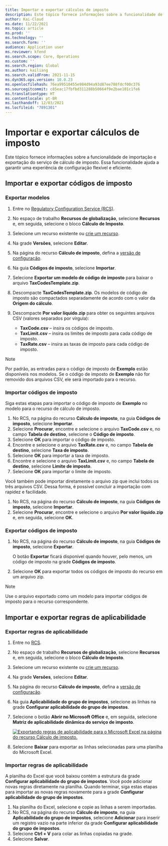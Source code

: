 ```yaml
---
title: Importar e exportar cálculos de imposto
description: Este tópico fornece informações sobre a funcionalidade de importação e exportação do serviço de cálculo de imposto.
author: Kai-Cloud
ms.date: 11/22/2021
ms.topic: article
ms.prod: ''
ms.technology: ''
ms.search.form: ''
audience: Application user
ms.reviewer: kfend
ms.search.scope: Core, Operations
ms.custom: ''
ms.search.region: Global
ms.author: kailiang
ms.search.validFrom: 2021-11-15
ms.dyn365.ops.version: 10.0.23
ms.openlocfilehash: 76ea99510455e984d94a93d87ee788fdcf00c376
ms.sourcegitcommit: c85eac17fbfbd311288b50664f9e2bae101c1fe6
ms.translationtype: HT
ms.contentlocale: pt-BR
ms.lasthandoff: 12/03/2021
ms.locfileid: "7891301"
---
```

# <a name="import-and-export-tax-calculations"></a>Importar e exportar cálculos de imposto

Este tópico fornece informações sobre a funcionalidade de importação e exportação do serviço de cálculo de imposto. Essa funcionalidade ajuda a garantir uma experiência de configuração flexível e eficiente.

## <a name="import-and-export-tax-codes"></a>Importar e exportar códigos de imposto

### <a name="export-templates"></a>Exportar modelos

1. Entre no [Regulatory Configuration Service (RCS)](https://marketing.configure.global.dynamics.com/).
2. No espaço de trabalho **Recursos de globalização**, selecione **Recursos** e, em seguida, selecione o bloco **Cálculo de Imposto**.
3. Selecione um recurso existente ou [crie um recurso](global-get-started-with-tax-calculation-service.md#set-up-tax-calculation-in-rcs).
4. Na grade **Versões**, selecione **Editar**.
5. Na página do recurso **Cálculo de imposto**, defina a [versão de configuração](global-get-started-with-tax-calculation-service.md#set-up-tax-calculation-in-rcs).
6. Na guia **Códigos de imposto**, selecione **Importar**.
7. Selecione **Exportar um modelo de código de imposto** para baixar o arquivo **TaxCodesTemplate.zip**.
8. Descompacte **TaxCodesTemplate.zip**. Os modelos de código de imposto são compactados separadamente de acordo com o valor da **Origem do cálculo**.
9. Descompacte **Por valor líquido.zip** para obter os seguintes arquivos CSV (valores separados por vírgula):

    - **TaxCode.csv** – insira os códigos de imposto.
    - **TaxLimit.csv** – insira os limites de imposto para cada código de imposto.
    - **TaxRate.csv** – insira as taxas de imposto para cada código de imposto.

> [!NOTE]
> Por padrão, as entradas para o código de imposto de **Exemplo** estão disponíveis nos modelos. Se o código de imposto de **Exemplo** não for removido dos arquivos CSV, ele será importado para o recurso.

### <a name="import-tax-codes"></a>Importar códigos de imposto

Siga estas etapas para importar o código de imposto de **Exemplo** no modelo para o recurso de cálculo de imposto.

1. No RCS, na página do recurso **Cálculo de imposto**, na guia **Códigos de imposto**, selecione **Importar**.
2. Selecione **Procurar**, encontre e selecione o arquivo **TaxCode.csv** e, no campo **Tabela de destino**, selecione o **Código de imposto**.
3. Selecione **OK** para importar o código de imposto.
4. Encontre e selecione o arquivo **TaxRate.csv** e, no campo **Tabela de destino**, selecione **Taxa de imposto**.
5. Selecione **OK** para importar a taxa de imposto.
6. Encontre e selecione o arquivo **TaxLimit.csv** e, no campo **Tabela de destino**, selecione **Limite de imposto**.
7. Selecione **OK** para importar o limite de imposto.

Você também pode importar diretamente o arquivo zip que inclui todos os três arquivos CSV. Dessa forma, é possível concluir a importação com rapidez e facilidade.

1. No RCS, na página do recurso **Cálculo de imposto**, na guia **Códigos de imposto**, selecione **Importar**.
2. Selecione **Procurar**, encontre e selecione o arquivo **Por valor líquido.zip** e, em seguida, selecione **OK**.

### <a name="export-tax-codes"></a>Exportar códigos de imposto

1. No RCS, na página do recurso **Cálculo de imposto**, na guia **Códigos de imposto**, selecione **Exportar**.

    O botão **Exportar** ficará disponível quando houver, pelo menos, um código de imposto na grade **Códigos de imposto**.

2. Selecione **OK** para exportar todos os códigos de imposto do recurso em um arquivo zip.

> [!NOTE]
> Use o arquivo exportado como um modelo para importar códigos de imposto para o recurso correspondente.

## <a name="import-and-export-applicability-rules"></a>Importar e exportar regras de aplicabilidade

### <a name="export-applicability-rules"></a>Exportar regras de aplicabilidade

1. Entre no [RCS](https://marketing.configure.global.dynamics.com/).
2. No espaço de trabalho **Recursos de globalização**, selecione **Recursos** e, em seguida, selecione o bloco **Cálculo de Imposto**.
3. Selecione um recurso existente ou [crie um recurso](global-get-started-with-tax-calculation-service.md#set-up-tax-calculation-in-rcs).
4. Na grade **Versões**, selecione **Editar**.
5. Na página do recurso **Cálculo de imposto**, defina a [versão de configuração](global-get-started-with-tax-calculation-service.md#set-up-tax-calculation-in-rcs).
6. Na guia **Aplicabilidade do grupo de impostos**, selecione as linhas na grade **Configurar aplicabilidade do grupo de impostos**.
7. Selecione o botão **Abrir no Microsoft Office** e, em seguida, selecione **Matriz de aplicabilidade dinâmica do serviço de imposto**.

    [![Exportando regras de aplicabilidade para o Microsoft Excel na página do recurso Cálculo de imposto.](./media/tax-cal-import-export-1.png)](./media/tax-cal-import-export-1.png)

8. Selecione **Baixar** para exportar as linhas selecionadas para uma planilha do Microsoft Excel.

### <a name="import-applicability-rules"></a>Importar regras de aplicabilidade

A planilha do Excel que você baixou contém a estrutura da grade **Configurar aplicabilidade do grupo de impostos**. Você pode adicionar novas regras diretamente na planilha. Quando terminar, siga estas etapas para importar as novas regras novamente para a grade **Configurar aplicabilidade do grupo de impostos**.

1. Na planilha do Excel, selecione e copie as linhas a serem importadas.
2. No RCS, na página do recurso **Cálculo de imposto**, na guia **Aplicabilidade do grupo de impostos**, selecione **Adicionar** para inserir um registro vazio na parte inferior da grade **Configurar aplicabilidade do grupo de impostos**.
3. Selecione **Ctrl + V** para colar as linhas copiadas na grade.
4. Selecione **Salvar**.
